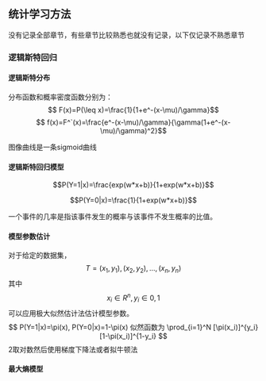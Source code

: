 ## 统计学习方法

没有记录全部章节，有些章节比较熟悉也就没有记录，以下仅记录不熟悉章节

### 逻辑斯特回归

#### 逻辑斯特分布

分布函数和概率密度函数分别为： $$ F(x)=P(\leq x)=\frac{1}{1+e^-(x-\mu)/\gamma}$$  $$ f(x)=F^`(x)=\frac{e^-(x-\mu)/\gamma}{\gamma(1+e^-(x-\mu)/\gamma)^2}$$ 

图像曲线是一条sigmoid曲线

#### 逻辑斯特回归模型

$$P(Y=1|x)=\frac{exp(w*x+b)}{1+exp(w*x+b)}$$  

$$P(Y=0|x)=\frac{1}{1+exp(w*x+b)}$$ 

一个事件的几率是指该事件发生的概率与该事件不发生概率的比值。

#### 模型参数估计

对于给定的数据集，$$T={(x_1,y_1),(x_2,y_2),...,(x_n,y_n)}$$ 其中$$x_i\in R^n,y_i\in {0,1}$$ 可以应用极大似然估计法估计模型参数。
$$
P(Y=1|x)=\pi(x), P(Y=0|x)=1-\pi(x) 
似然函数为
\prod_{i=1}^N [\pi(x_i)]^{y_i}[1-\pi(x_i)]^{1-y_i}
$$
2取对数然后使用梯度下降法或者拟牛顿法

#### 最大熵模型


